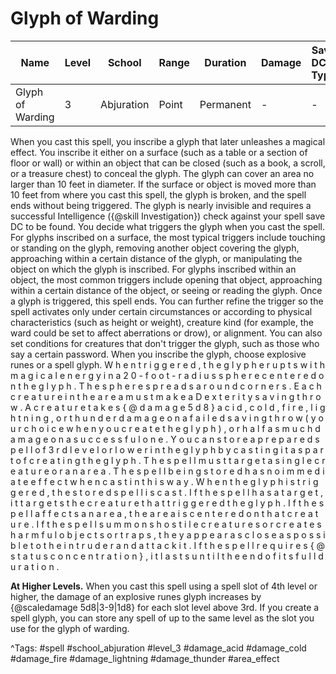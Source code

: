 # Glyph of Warding

| Name | Level | School | Range | Duration | Damage | Save DC & Type |
|------|-------|--------|-------|----------|--------|----------------|
| Glyph of Warding | 3 | Abjuration | Point | Permanent | - | - |

When you cast this spell, you inscribe a glyph that later unleashes a magical effect. You inscribe it either on a surface (such as a table or a section of floor or wall) or within an object that can be closed (such as a book, a scroll, or a treasure chest) to conceal the glyph. The glyph can cover an area no larger than 10 feet in diameter. If the surface or object is moved more than 10 feet from where you cast this spell, the glyph is broken, and the spell ends without being triggered. The glyph is nearly invisible and requires a successful Intelligence ({@skill Investigation}) check against your spell save DC to be found. You decide what triggers the glyph when you cast the spell. For glyphs inscribed on a surface, the most typical triggers include touching or standing on the glyph, removing another object covering the glyph, approaching within a certain distance of the glyph, or manipulating the object on which the glyph is inscribed. For glyphs inscribed within an object, the most common triggers include opening that object, approaching within a certain distance of the object, or seeing or reading the glyph. Once a glyph is triggered, this spell ends. You can further refine the trigger so the spell activates only under certain circumstances or according to physical characteristics (such as height or weight), creature kind (for example, the ward could be set to affect aberrations or drow), or alignment. You can also set conditions for creatures that don't trigger the glyph, such as those who say a certain password. When you inscribe the glyph, choose explosive runes or a spell glyph. W h e n   t r i g g e r e d ,   t h e   g l y p h   e r u p t s   w i t h   m a g i c a l   e n e r g y   i n   a   2 0 - f o o t - r a d i u s   s p h e r e   c e n t e r e d   o n   t h e   g l y p h .   T h e   s p h e r e   s p r e a d s   a r o u n d   c o r n e r s .   E a c h   c r e a t u r e   i n   t h e   a r e a   m u s t   m a k e   a   D e x t e r i t y   s a v i n g   t h r o w .   A   c r e a t u r e   t a k e s   { @ d a m a g e   5 d 8 }   a c i d ,   c o l d ,   f i r e ,   l i g h t n i n g ,   o r   t h u n d e r   d a m a g e   o n   a   f a i l e d   s a v i n g   t h r o w   ( y o u r   c h o i c e   w h e n   y o u   c r e a t e   t h e   g l y p h ) ,   o r   h a l f   a s   m u c h   d a m a g e   o n   a   s u c c e s s f u l   o n e . Y o u   c a n   s t o r e   a   p r e p a r e d   s p e l l   o f   3 r d   l e v e l   o r   l o w e r   i n   t h e   g l y p h   b y   c a s t i n g   i t   a s   p a r t   o f   c r e a t i n g   t h e   g l y p h .   T h e   s p e l l   m u s t   t a r g e t   a   s i n g l e   c r e a t u r e   o r   a n   a r e a .   T h e   s p e l l   b e i n g   s t o r e d   h a s   n o   i m m e d i a t e   e f f e c t   w h e n   c a s t   i n   t h i s   w a y .   W h e n   t h e   g l y p h   i s   t r i g g e r e d ,   t h e   s t o r e d   s p e l l   i s   c a s t .   I f   t h e   s p e l l   h a s   a   t a r g e t ,   i t   t a r g e t s   t h e   c r e a t u r e   t h a t   t r i g g e r e d   t h e   g l y p h .   I f   t h e   s p e l l   a f f e c t s   a n   a r e a ,   t h e   a r e a   i s   c e n t e r e d   o n   t h a t   c r e a t u r e .   I f   t h e   s p e l l   s u m m o n s   h o s t i l e   c r e a t u r e s   o r   c r e a t e s   h a r m f u l   o b j e c t s   o r   t r a p s ,   t h e y   a p p e a r   a s   c l o s e   a s   p o s s i b l e   t o   t h e   i n t r u d e r   a n d   a t t a c k   i t .   I f   t h e   s p e l l   r e q u i r e s   { @ s t a t u s   c o n c e n t r a t i o n } ,   i t   l a s t s   u n t i l   t h e   e n d   o f   i t s   f u l l   d u r a t i o n .

**At Higher Levels.** When you cast this spell using a spell slot of 4th level or higher, the damage of an explosive runes glyph increases by {@scaledamage 5d8|3-9|1d8} for each slot level above 3rd. If you create a spell glyph, you can store any spell of up to the same level as the slot you use for the glyph of warding.

^Tags: #spell #school_abjuration #level_3 #damage_acid #damage_cold #damage_fire #damage_lightning #damage_thunder #area_effect